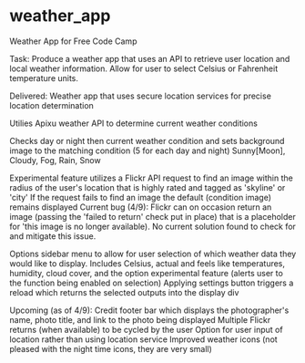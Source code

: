 # weather_app
Weather App for Free Code Camp


Task:
  Produce a weather app that uses an API to retrieve user location and local weather information. Allow for user to select Celsius or Fahrenheit temperature units.
  
Delivered:
  Weather app that uses secure location services for precise location determination 
  
  Utilies Apixu weather API to determine current weather conditions
  
  Checks day or night then current weather condition and sets background image to the matching condition (5 for each day and night)
    Sunny[Moon], Cloudy, Fog, Rain, Snow
  
  Experimental feature utilizes a Flickr API request to find an image within the radius of the user's location that is highly rated and     tagged as 'skyline' or 'city'
    If the request fails to find an image the default (condition image) remains displayed
      Current bug (4/9): Flickr can on occasion return an image (passing the 'failed to return' check put in place) that is a placeholder       for 'this image is no longer available). No current solution found to check for and mitigate this issue. 
  
  Options sidebar menu to allow for user selection of which weather data they would like to display. Includes Celsius, actual and feels     like temperatures, humidity, cloud cover, and the option experimental feature (alerts user to the function being enabled on selection)
    Applying settings button triggers a reload which returns the selected outputs into the display div 
    
    
Upcoming (as of 4/9):
  Credit footer bar which displays the photographer's name, photo title, and link to the photo being displayed
  Multiple Flickr returns (when available) to be cycled by the user 
  Option for user input of location rather than using location service
  Improved weather icons (not pleased with the night time icons, they are very small)
  
  
      
